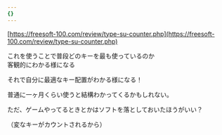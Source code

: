 ```yaml
---
{}
---
```

  

  

[https://freesoft-100.com/review/type-su-counter.php](https://freesoft-100.com/review/type-su-counter.php)

  

  

  

これを使うことで普段どのキーを最も使っているのか  
客観的にわかる様になる  

  

それで自分に最適なキー配置がわかる様になる！

  

普通に一ヶ月くらい使うと結構わかってくるかもしれない。

ただ、ゲームやってるときとかはソフトを落としておいたほうがいい？

（変なキーがカウントされるから）
